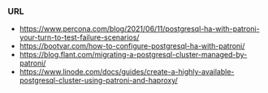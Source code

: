 ### URL
- https://www.percona.com/blog/2021/06/11/postgresql-ha-with-patroni-your-turn-to-test-failure-scenarios/
- https://bootvar.com/how-to-configure-postgresql-ha-with-patroni/
- https://blog.flant.com/migrating-a-postgresql-cluster-managed-by-patroni/
- https://www.linode.com/docs/guides/create-a-highly-available-postgresql-cluster-using-patroni-and-haproxy/